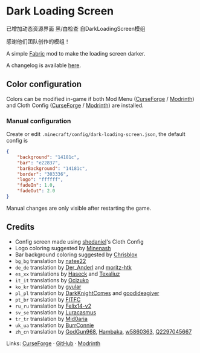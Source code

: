 # Dark Loading Screen

已增加动态资源界面 黑/白检查 自DarkLoadingScreen模组

感谢他们团队创作的模组！

A simple [Fabric](https://fabricmc.net) mod to make the loading screen darker.

A changelog is available [here](CHANGELOG.md).

## Color configuration
Colors can be modified in-game if both Mod Menu ([CurseForge](https://www.curseforge.com/minecraft/mc-mods/modmenu) / [Modrinth](https://modrinth.com/mod/modmenu)) and Cloth Config ([CurseForge](https://www.curseforge.com/minecraft/mc-mods/cloth-config) / [Modrinth](https://modrinth.com/mod/cloth-config)) are installed.

### Manual configuration
Create or edit `.minecraft/config/dark-loading-screen.json`, the default config is
```json
{
    "background": "14181c",
    "bar": "e22837",
    "barBackground": "14181c",
    "border": "303336",
    "logo": "ffffff",
    "fadeIn": 1.0,
    "fadeOut": 2.0
}
```

Manual changes are only visible after restarting the game.

## Credits
- Config screen made using [shedaniel](https://www.curseforge.com/members/shedaniel/projects)'s Cloth Config
- Logo coloring suggested by [Minenash](https://github.com/Minenash)
- Bar background coloring suggested by [Chrisblox](https://github.com/Chrisblox)
- `bg_bg` translation by [natee22](https://github.com/natee22)
- `de_de` translation by [Der_Anderl](https://www.curseforge.com/members/der_anderl/) and [moritz-htk](https://github.com/moritz-htk)
- `es_xx` translations by [Haseck](https://github.com/Haseck) and [Texaliuz](https://github.com/Texaliuz)
- `it_it` translations by [Ocizuko](https://legacy.curseforge.com/members/awesome_nobel58/projects)
- `ko_kr` translation by [gyular](https://github.com/gyular)
- `pl_pl` translation by [DarkKnightComes](https://github.com/DarkKnightComes) and [goodideagiver](https://github.com/goodideagiver)
- `pt_br` translation by [FITFC](https://github.com/FITFC)
- `ru_ru` translation by [Felix14-v2](https://github.com/Felix14-v2)
- `sv_se` translation by [Luracasmus](https://github.com/Luracasmus)
- `tr_tr` translation by [Mid0aria](https://github.com/Mid0aria)
- `uk_ua` translation by [BurrConnie](https://github.com/BurrConnie)
- `zh_cn` translation by [GodGun968](https://github.com/GodGun968), [Hambaka](https://github.com/Hambaka), [w5860363](https://github.com/w5860363), [Q2297045667](https://github.com/Q2297045667)

Links: [CurseForge](https://www.curseforge.com/minecraft/mc-mods/dark-loading-screen) · [GitHub](https://github.com/A5b84/dark-loading-screen) · [Modrinth](https://modrinth.com/mod/dark-loading-screen)
